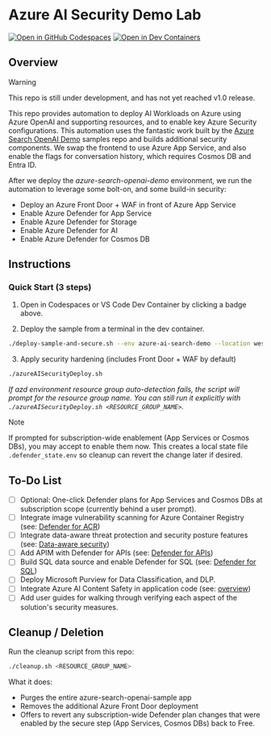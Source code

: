 # Azure AI Security Demo Lab

[![Open in GitHub Codespaces](https://img.shields.io/static/v1?style=for-the-badge&label=GitHub+Codespaces&message=Open&color=brightgreen&logo=github)](https://github.com/codespaces/new?hide_repo_select=true&ref=main&repo=matthansen0%2Fazure-ai-security-demo-lab&machine=standardLinux32gb&devcontainer_path=.devcontainer%2Fdevcontainer.json&location=WestUs2)
[![Open in Dev Containers](https://img.shields.io/static/v1?style=for-the-badge&label=Dev%20Containers&message=Open&color=blue&logo=visualstudiocode)](https://vscode.dev/redirect?url=vscode://ms-vscode-remote.remote-containers/cloneInVolume?url=https%3A%2F%2Fgithub.com%2Fmatthansen0%2Fazure-ai-security-demo-lab)

## Overview

> [!WARNING]  
> This repo is still under development, and has not yet reached v1.0 release.

This repo provides automation to deploy AI Workloads on Azure using Azure OpenAI and supporting resources, and to enable key Azure Security configurations. This automation uses the fantastic work built by the [Azure Search OpenAI Demo](https://github.com/Azure-Samples/azure-search-openai-demo) samples repo and builds additional security components. We swap the frontend to use Azure App Service, and also enable the flags for conversation history, which requires Cosmos DB and Entra ID.

After we deploy the *azure-search-openai-demo* environment, we run the automation to leverage some bolt-on, and some build-in security:

- Deploy an Azure Front Door + WAF in front of Azure App Service
- Enable Azure Defender for App Service
- Enable Azure Defender for Storage
- Enable Azure Defender for AI
- Enable Azure Defender for Cosmos DB

## Instructions

### Quick Start (3 steps)

1) Open in Codespaces or VS Code Dev Container by clicking a badge above.

2) Deploy the sample from a terminal in the dev container.

```bash
./deploy-sample-and-secure.sh --env azure-ai-search-demo --location westus2
 ```

3) Apply security hardening (includes Front Door + WAF by default)

```bash
./azureAISecurityDeploy.sh
 ```


*If azd environment resource group auto-detection fails, the script will prompt for the resource group name. You can still run it explicitly with `./azureAISecurityDeploy.sh <RESOURCE_GROUP_NAME>`.*


> [!NOTE]  
> If prompted for subscription-wide enablement (App Services or Cosmos DBs), you may accept to enable them now. This creates a local state file `.defender_state.env` so cleanup can revert the change later if desired.


## To-Do List
 
- [ ] Optional: One-click Defender plans for App Services and Cosmos DBs at subscription scope (currently behind a user prompt).
- [ ] Integrate image vulnerability scanning for Azure Container Registry (see: [Defender for ACR](https://learn.microsoft.com/azure/defender-for-cloud/defender-for-container-registries-introduction))
- [ ] Integrate data-aware threat protection and security posture features (see: [Data-aware security](https://learn.microsoft.com/azure/defender-for-cloud/concept-data-aware-security))
- [ ] Add APIM with Defender for APIs (see: [Defender for APIs](https://learn.microsoft.com/azure/defender-for-cloud/defender-for-apis-introduction))
- [ ] Build SQL data source and enable Defender for SQL (see: [Defender for SQL](https://learn.microsoft.com/azure/defender-for-cloud/defender-for-sql-introduction))
- [ ] Deploy Microsoft Purview for Data Classification, and DLP.
- [ ] Integrate Azure AI Content Safety in application code (see: [overview](https://learn.microsoft.com/azure/ai-services/content-safety/overview))
- [ ] Add user guides for walking through verifying each aspect of the solution's security measures.

## Cleanup / Deletion

Run the cleanup script from this repo:

```bash
./cleanup.sh <RESOURCE_GROUP_NAME>
```

What it does:

- Purges the entire azure-search-openai-sample app
- Removes the additional Azure Front Door deployment
- Offers to revert any subscription-wide Defender plan changes that were enabled by the secure step (App Services, Cosmos DBs) back to Free.
